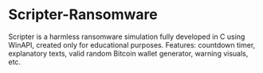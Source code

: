 # Scripter-Ransomware
Scripter is a harmless ransomware simulation fully developed in C using WinAPI, created only for educational purposes. Features: countdown timer, explanatory texts, valid random Bitcoin wallet generator, warning visuals, etc.
